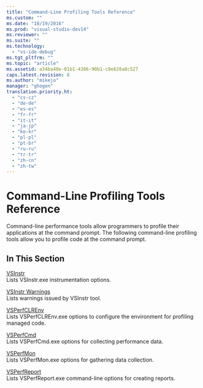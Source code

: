 ```yaml
---
title: "Command-Line Profiling Tools Reference"
ms.custom: ""
ms.date: "10/19/2016"
ms.prod: "visual-studio-dev14"
ms.reviewer: ""
ms.suite: ""
ms.technology: 
  - "vs-ide-debug"
ms.tgt_pltfrm: ""
ms.topic: "article"
ms.assetid: a34ba40e-01b1-4386-90b1-c8e628a8c527
caps.latest.revision: 8
ms.author: "mikejo"
manager: "ghogen"
translation.priority.ht: 
  - "cs-cz"
  - "de-de"
  - "es-es"
  - "fr-fr"
  - "it-it"
  - "ja-jp"
  - "ko-kr"
  - "pl-pl"
  - "pt-br"
  - "ru-ru"
  - "tr-tr"
  - "zh-cn"
  - "zh-tw"
---
```

# Command-Line Profiling Tools Reference
Command-line performance tools allow programmers to profile their applications at the command prompt. The following command-line profiling tools allow you to profile code at the command prompt.  
  
## In This Section  
 [VSInstr](../profiling/vsinstr.md)  
 Lists VSInstr.exe instrumentation options.  
  
 [VSInstr Warnings](../profiling/vsinstr-warnings.md)  
 Lists warnings issued by VSInstr tool.  
  
 [VSPerfCLREnv](../profiling/vsperfclrenv.md)  
 Lists VSPerfCLREnv.exe options to configure the environment for profiling managed code.  
  
 [VSPerfCmd](../profiling/vsperfcmd.md)  
 Lists VSPerfCmd.exe options for collecting performance data.  
  
 [VSPerfMon](../profiling/vsperfmon.md)  
 Lists VSPerfMon.exe options for gathering data collection.  
  
 [VSPerfReport](../profiling/vsperfreport.md)  
 Lists VSPerfReport.exe command-line options for creating reports.